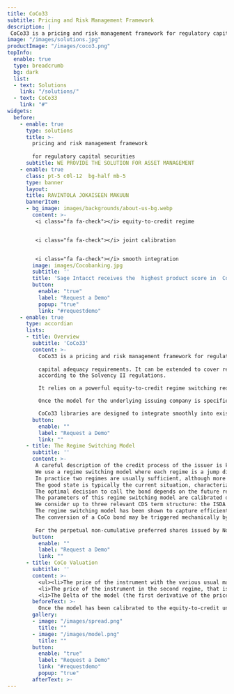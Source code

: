 ```yaml
---
title: CoCo33
subtitle: Pricing and Risk Management Framework
description: |
 CoCo33 is a pricing and risk management framework for regulatory capital securities issued by banks following the Basel III capital adequacy requirements. It relies on a powerful equity-to-credit regime switching reduced form model with stochastic bail-in intensities and stochastic credit to analyse AT1 CoCo bonds, perpetual non-cumulative preferred shares and Tier 2 bonds issued by banks.
image: "/images/solutions.jpg"
productImage: "/images/coco3.png"
topInfo:
  enable: true
  type: breadcrumb
  bg: dark
  list:
  - text: Solutions
    link: "/solutions/"
  - text: CoCo33
    link: "#"
widgets:
  before:
    - enable: true
      type: solutions
      title: >-
        pricing and risk management framework    
        
        for regulatory capital securities
      subtitle: WE PROVIDE THE SOLUTION FOR ASSET MANAGEMENT
    - enable: true
      class: pt-5 c0l-12  bg-half mb-5
      type: banner
      layout: 
      title: RAVINTOLA JOKAISEEN MAKUUN
      bannerItem:
      - bg_image: images/backgrounds/about-us-bg.webp
        content: >-
         <i class="fa fa-check"></i> equity-to-credit regime    


         <i class="fa fa-check"></i> joint calibration    


         <i class="fa fa-check"></i> smooth integration        
        image: images/Cocobanking.jpg
        subtitle: ''
        title: 'Sage Intacct receives the  highest product score in  Core Financials'
        button:
          enable: "true"
          label: "Request a Demo"
          popup: "true"
          link: "#requestdemo"
    - enable: true
      type: accordian
      lists:
      - title: Overview
        subtitle: 'CoCo33'
        content: >-
          CoCo33 is a pricing and risk management framework for regulatory capital securities issued by banks following the Basel III  
          
          capital adequacy requirements. It can be extended to cover regulatory capital securities issued by insurance companies 
          according to the Solvency II regulations.    

          It relies on a powerful equity-to-credit regime switching reduced form model with stochastic bail-in intensities and stochastic credit to analyse AT1 CoCo bonds, perpetual non-cumulative preferred shares and Tier 2 bonds issued by banks. The regime switching model is jointly calibrated on the market quotes of all relevant securities related to the issuing bank such as credit default swaps, options and bonds, on top of the regulatory instruments themselves. Joint calibration allows for consistent pricing and leads to meaningful hedge ratios and risk parameters.    

          Once the model for the underlying issuing company is specified, either through calibration or manually, it can be used to evaluate the regulatory securities, to produce hedge ratios or risk parameters, or to analyse various risk scenarios. The product includes a database of terms and conditions and a technology to  serialize and store either the model parameters or the entire environment used in the calibration.    

          CoCo33 libraries are designed to integrate smoothly into existing risk management or front office systems. Excel add-ins offer an intuitive way to deploy the solution on a desk. A simple and intuitive Excel based utility is provided to test the various functionalities of the product.
        button:
          enable: ""
          label: "Request a Demo" 
          link: ""
      - title: The Regime Switching Model
        subtitle: ''
        content: >-
         A careful description of the credit process of the issuer is key to model the call feature present in AT1 CoCo bonds or non-cumulative preferred shares, and            therefore also the effective maturity of the instrument. 
         We use a regime switching model where each regime is a jump diffusion with its own volatility level. In each regime, a jump in the underlying share price may          be due to multiple factors. It could result from a regulatory or a contractual bail-in, or it could be due to default which sends the share price to zero.              Finally a switch between regimes is also associated with a jump in the underlying share price, thereby generating complex correlation patterns between                  volatility, share price, credit and bail-intensities.
         In practice two regimes are usually sufficient, although more complex structures with three regimes may be possible in some complex cases, in particular to            accommodate non monotonic CDS term structures. With two regimes, one of them can be labelled as the good state, while the other one is viewed as the bad state          for the issuing bank.
         The good state is typically the current situation, characterized by low volatility and a good credit rating, therefore with a low probability of default and            low intensty of bail-in. With some probability the bank may switch at any time to the bad state (think of it as a downgrade) characterized by a high risk of            default, a higher volatility level, and larger bail-in intensities. At the time of the switch or downgrade one would expect to see a significant negative jump          on the price of the underlying share price.
         The optimal decision to call the bond depends on the future regime, which renders both the timing of the call and the actual maturity of the bond stochastic.
         The parameters of this regime switching model are calibrated on all derivative quotes available for the issuing bank. In practice this often means a list of            American vanilla options and CDS quotes, a framework known as the Equity-to-Credit universe. 
         We consider up to three relevant CDS term structure: the ISDA 2003 subordinated and senior CDS curve and the ISDA 2014 subordinated curve. In absence of CDS            quotes, standard bond quotes of various maturities can be used to calibrate the credit component of the model.
         The regime switching model has been shown to capture efficiently a large number of derivative instruments in a consistent way, with the same model explaining          both the short term and the long term behaviour of the options and the credit default swaps.
         The conversion of a CoCo bond may be triggered mechanically by a particular CET1 level or it may be forced by the regulator at the point of non viability. We          consider a reduced form model where the bail-in of the CoCo bond is triggered by two Poisson processes whose intensities depends on the credit regime. One              Poisson process corresponds to the contracual bail-in which depends on the CET1 level while the other describes the regulatory bail-in. In a simple two regime          setting, the bail-in intensities in the current good credit state is low while they becomes significant in the bad regime.
        
         For the perpetual non-cumulative preferred shares issued by North American banks, we only consider the regulatory bail-in since these instruments do not have          a CoCo feature.
        button:
          enable: ""
          label: "Request a Demo" 
          link: ""
      - title: CoCo Valuation
        subtitle: ''
        content: >-
          <ul><li>The price of the instrument with the various usual market conventions (clean or dirty, as a percentage of nominal).</li> <li>The price of the instrument assuming that it is called by the isuer at the next call date.</li>
          <li>The price of the instrument in the second regime, that is if a credit downgrade were to occur instantly.</li>
          <li>The Delta of the model (the first derivative of the price of the instrument with respect to the price of the stock of the underlying issuing  company). It is meaningful for CoCos which convert into equity upon trigger of the bail-in.</li><li>The yield to maturity in case of a T2 bond with finite maturity.</li><li>The yield to next call for a perpetual AT1 bond or a perpetual preferred share.</li><li>The optimal joint hedge ratios on the underlying and a CDS.</li></ul>
        beforeText: >-
          Once the model has been calibrated to the equity-to-credit universe, CoCo 33 proposes numerous functionalities to analyse the regulatory securities. CoCo 33 currently provides the following outputs for a given capital regulatory instrument:
        gallery:
        - image: "/images/spread.png"
          title: ""
        - image: "/images/model.png"
          title: ""
        button:
          enable: "true"
          label: "Request a Demo"
          link: "#requestdemo"
          popup: "true"
        afterText: >-
---
```

